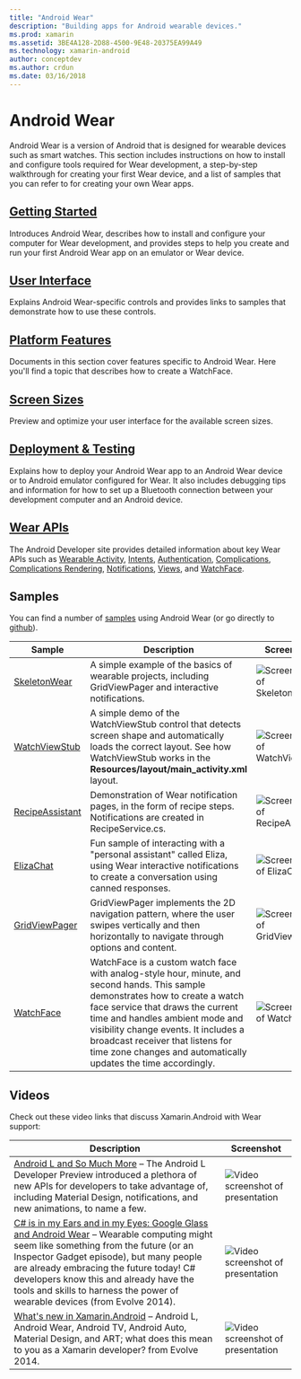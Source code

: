 ```yaml
---
title: "Android Wear"
description: "Building apps for Android wearable devices."
ms.prod: xamarin
ms.assetid: 3BE4A128-2D88-4500-9E48-20375EA99A49
ms.technology: xamarin-android
author: conceptdev
ms.author: crdun
ms.date: 03/16/2018
---
```


# Android Wear

Android Wear is a version of Android that is designed for wearable
devices such as smart watches. This section includes instructions on
how to install and configure tools required for Wear development, a
step-by-step walkthrough for creating your first Wear device, and a
list of samples that you can refer to for creating your own Wear apps.

## [Getting Started](~/android/wear/get-started/index.md)

Introduces Android Wear, describes how to install and configure your
computer for Wear development, and provides steps to help you create
and run your first Android Wear app on an emulator or Wear device.

## [User Interface](~/android/wear/user-interface/index.md)

Explains Android Wear-specific controls and provides links to
samples that demonstrate how to use these controls.

## [Platform Features](~/android/wear/platform/index.md)

Documents in this section cover features specific to Android Wear. Here
you'll find a topic that describes how to create a WatchFace.

## [Screen Sizes](~/android/wear/screen-sizes.md)

Preview and optimize your user interface for the available screen sizes.

## [Deployment & Testing](~/android/wear/deploy-test/index.md)

Explains how to deploy your Android Wear app to an Android
Wear device or to Android emulator configured for Wear. It also
includes debugging tips and information for how to set up a Bluetooth
connection between your development computer and an Android device.

## [Wear APIs](https://developer.android.com/reference/android/support/wearable)

The Android Developer site provides detailed information about key Wear APIs
such as [Wearable Activity](https://developer.android.com/reference/android/support/wearable/activity/package-summary.html),
[Intents](https://developer.android.com/reference/com/google/android/wearable/intent/package-summary.html),
[Authentication](https://developer.android.com/reference/android/support/wearable/authentication/package-summary.html),
[Complications](https://developer.android.com/reference/android/support/wearable/complications/package-summary.html),
[Complications Rendering](https://developer.android.com/reference/android/support/wearable/complications/rendering/package-summary.html),
[Notifications](https://developer.android.com/reference/android/support/wearable/notifications/package-summary.html),
[Views](https://developer.android.com/reference/android/support/wearable/view/package-summary.html), and
[WatchFace](https://developer.android.com/reference/android/support/wearable/watchface/package-summary.html).

## Samples

You can find a number of
[samples](https://docs.microsoft.com/samples/browse/?products=xamarin&term=Xamarin.Android+wear) using Android Wear (or go
directly to
[github](https://github.com/xamarin/monodroid-samples/tree/master/wear)).

|Sample|Description|Screenshot|
|--- |--- |--- |
|[SkeletonWear](https://docs.microsoft.com/samples/xamarin/monodroid-samples/wear-skeletonwear)|A simple example of the basics of wearable projects, including GridViewPager and interactive notifications.|![Screenshot of Skeletonwear](images/skeleton.png)|
|[WatchViewStub](https://docs.microsoft.com/samples/xamarin/monodroid-samples/wear-watchviewstub)|A simple demo of the WatchViewStub control that detects screen shape and automatically loads the correct layout. See how WatchViewStub works in the **Resources/layout/main_activity.xml** layout.|![Screenshot of WatchViewStub](images/watchview.png)|
|[RecipeAssistant](https://docs.microsoft.com/samples/xamarin/monodroid-samples/wear-recipeassistant)|Demonstration of Wear notification pages, in the form of recipe steps. Notifications are created in RecipeService.cs.|![Screenshot of RecipeAssistant](images/recipeassist.png)|
|[ElizaChat](https://docs.microsoft.com/samples/xamarin/monodroid-samples/wear-elizachat)|Fun sample of interacting with a "personal assistant" called Eliza, using Wear interactive notifications to create a conversation using canned responses.|![Screenshot of ElizaChat](images/eliza.png)|
|[GridViewPager](https://docs.microsoft.com/samples/xamarin/monodroid-samples/wear-gridviewpager)|GridViewPager implements the 2D navigation pattern, where the user swipes vertically and then horizontally to navigate through options and content.|![Screenshot of GridViewPager](images/gridviewpager.png)|
|[WatchFace](https://docs.microsoft.com/samples/xamarin/monodroid-samples/wear-watchface)|WatchFace is a custom watch face with analog-style hour, minute, and second hands. This sample demonstrates how to create a watch face service that draws the current time and handles ambient mode and visibility change events. It includes a broadcast receiver that listens for time zone changes and automatically updates the time accordingly.|![Screenshot of WatchFace](images/gridviewpager.png)|

## Videos

Check out these video links that discuss Xamarin.Android with Wear support:

|Description|Screenshot|
|--- |--- |
|[Android L and So Much More](https://blog.xamarin.com/webinar-recording-android-l-and-so-much-more/) &ndash; The Android L Developer Preview introduced a plethora of new APIs for developers to take advantage of, including Material Design, notifications, and new animations, to name a few.|![Video screenshot of presentation](images/video-android-l.png)|
|[C# is in my Ears and in my Eyes: Google Glass and Android Wear](https://www.youtube.com/watch?v=80H8tXByZQc) &ndash; Wearable computing might seem like something from the future (or an Inspector Gadget episode), but many people are already embracing the future today! C# developers know this and already have the tools and skills to harness the power of wearable devices (from Evolve 2014).|![Video screenshot of presentation](images/video-eyes-ears.png)|
|[What's new in Xamarin.Android](https://www.youtube.com/watch?v=Gpqc2XZIQfU) &ndash; Android L, Android Wear, Android TV, Android Auto, Material Design, and ART; what does this mean to you as a Xamarin developer? from Evolve 2014.|![Video screenshot of presentation](Images/video-whats-new.png)|

<!--

March 18
https://blog.xamarin.com/android-wear/

August 14
https://blog.xamarin.com/android-l-developer-preview-android-wear-support/

August 27
https://blog.xamarin.com/tips-for-your-first-android-wear-app/

Watch Face
https://github.com/Redth/Xamarin.Wear.WatchFace
-->
